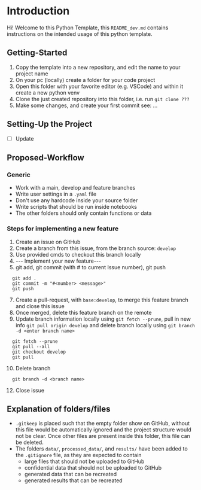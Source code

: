 # Introduction

Hi! Welcome to this Python Template, this `README_dev.md` contains instructions on the intended usage of this python template.

## Getting-Started
1. Copy the template into a new repository, and edit the name to your project name
2. On your pc (locally) create a folder for your code project
3. Open this folder with your favorite editor (e.g. VSCode) and within it create a new python venv
4. Clone the just created repository into this folder, i.e. run `git clone ???`
5. Make some changes, and create your first commit see: ...

## Setting-Up the Project
- [ ] Update 

## Proposed-Workflow

### Generic
- Work with a main, develop and feature branches
- Write user settings in a `.yaml` file
- Don't use any hardcode inside your source folder
- Write scripts that should be run inside notebooks
- The other folders should only contain functions or data


### Steps for implementing a new feature
1. Create an issue on GitHub
2. Create a branch from this issue, from the branch source: `develop`
3. Use provided cmds to checkout this branch locally
4. --- Implement your new feature---
5. git add, git commit (with # to current Issue number), git push
```
  git add .
  git commit -m "#<number> <message>"
  git push
```
7. Create a pull-request, with `base:develop`, to merge this feature branch and close this issue
8. Once merged, delete this feature branch on the remote
9. Update branch information locally using `git fetch --prune`, pull in new info `git pull origin develop` and delete branch locally using `git branch -d <enter branch name>`
```
  git fetch --prune
  git pull --all
  git checkout develop
  git pull
```
10. Delete branch
```
  git branch -d <branch name>
```
12. Close issue


## Explanation of folders/files
- `.gitkeep` is placed such that the empty folder show on GitHub, without this file would be automatically ignored and the project structure would not be clear. Once other files are present inside this folder, this file can be deleted.
- The folders `data/`, `processed_data/`, and `results/` have been added to the `.gitignore` file, as they are expected to contain 
  - large files that should not be uploaded to GitHub
  - confidential data that should not be uploaded to GitHub
  - generated data that can be recreated
  - generated results that can be recreated
